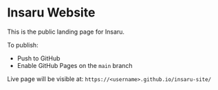 # Insaru Website

This is the public landing page for Insaru.

To publish:
- Push to GitHub
- Enable GitHub Pages on the `main` branch

Live page will be visible at:
`https://<username>.github.io/insaru-site/`